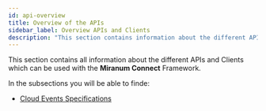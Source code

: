 ```yaml
---
id: api-overview
title: Overview of the APIs
sidebar_label: Overview APIs and Clients
description: "This section contains information about the different APIs and Clients to use with Miranum."
---
```


This section contains all information about the different APIs and Clients which can be used with the **Miranum Connect**
Framework. 

In the subsections you will be able to finde: 
* [Cloud Events Specifications](./cloud-events/cloud-events-overview.md)